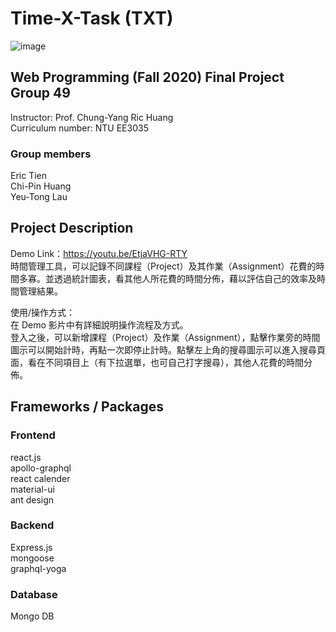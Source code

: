 # Time-X-Task (TXT)

![image](https://github.com/jasper0314-huang/Time-X-Task/blob/main/demo.gif)

## Web Programming (Fall 2020) Final Project Group 49
Instructor: Prof. Chung-Yang Ric Huang <br>
Curriculum number: NTU EE3035

### Group members
Eric Tien<br>
Chi-Pin Huang<br>
Yeu-Tong Lau


## Project Description
Demo Link：https://youtu.be/EtjaVHG-RTY<br>
時間管理工具，可以記錄不同課程（Project）及其作業（Assignment）花費的時間多寡。並透過統計圖表，看其他人所花費的時間分佈，藉以評估自己的效率及時間管理結果。<br>

使用/操作方式：<br>
在 Demo 影片中有詳細說明操作流程及方式。<br>
登入之後，可以新增課程（Project）及作業（Assignment），點擊作業旁的時間圖示可以開始計時，再點一次即停止計時。點擊左上角的搜尋圖示可以進入搜尋頁面，看在不同項目上（有下拉選單，也可自己打字搜尋），其他人花費的時間分佈。<br>

## Frameworks / Packages
### Frontend
react.js<br>
apollo-graphql<br>
react calender<br>
material-ui<br>
ant design

### Backend
Express.js<br>
mongoose<br>
graphql-yoga

### Database
Mongo DB
